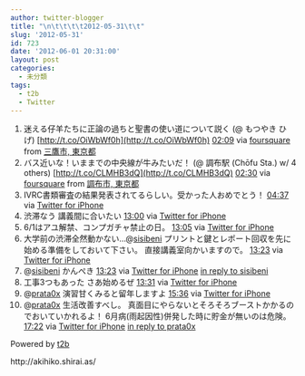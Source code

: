 ```yaml
---
author: twitter-blogger
title: "\n\t\t\t\t2012-05-31\t\t"
slug: '2012-05-31'
id: 723
date: '2012-06-01 20:31:00'
layout: post
categories:
  - 未分類
tags:
  - t2b
  - Twitter
---
```


<div xmlns:georss="http://www.georss.org/georss">

1.  <span><span>迷える仔羊たちに正論の過ちと聖書の使い道について説く (@ もつやき ひげ) [http://t.co/OiWbWf0h](http://t.co/OiWbWf0h)</span> <span>[<span>02:09</span>](http://twitter.com/o_ob/status/208183389029793792) <span>via [foursquare](http://foursquare.com)</span> from [三鷹市, 東京都<span></span>](http://maps.google.com/maps?q=35.68330170,139.53883134)</span></span>
2.  <span><span>バス近いな！いままでの中央線が牛みたいだ！ (@ 調布駅 (Chōfu Sta.) w/ 4 others) [http://t.co/CLMHB3dQ](http://t.co/CLMHB3dQ)</span> <span>[<span>02:30</span>](http://twitter.com/o_ob/status/208188784133677056) <span>via [foursquare](http://foursquare.com)</span> from [調布市, 東京都<span></span>](http://maps.google.com/maps?q=35.65188911,139.54439566)</span></span>
3.  <span><span>IVRC書類審査の結果発表されてるらしい。受かった人おめでとう！</span> <span>[<span>04:37</span>](http://twitter.com/o_ob/status/208220781669388289) <span>via [Twitter for iPhone](http://twitter.com/#!/download/iphone)</span></span></span>
4.  <span><span>渋滞なう 講義間に合いたい</span> <span>[<span>13:00</span>](http://twitter.com/o_ob/status/208347305592631299) <span>via [Twitter for iPhone](http://twitter.com/#!/download/iphone)</span></span></span>
5.  <span><span>6/1はアユ解禁、コンプガチャ禁止の日。</span> <span>[<span>13:05</span>](http://twitter.com/o_ob/status/208348426994335744) <span>via [Twitter for iPhone](http://twitter.com/#!/download/iphone)</span></span></span>
6.  <span><span>大学前の渋滞全然動かない...@[sisibeni](http://twitter.com/sisibeni "sisibeni") プリントと鍵とレポート回収を先に始める準備をしておいて下さい。 直接講義室向かいますので。</span> <span>[<span>13:23</span>](http://twitter.com/o_ob/status/208352988593520640) <span>via [Twitter for iPhone](http://twitter.com/#!/download/iphone)</span></span></span>
7.  <span><span>@[sisibeni](http://twitter.com/sisibeni "sisibeni") かんぺき</span> <span>[<span>13:23</span>](http://twitter.com/o_ob/status/208353120168853505) <span>via [Twitter for iPhone](http://twitter.com/#!/download/iphone)</span> [in reply to sisibeni](http://twitter.com/sisibeni/status/208348187562479616)</span></span>
8.  <span><span>工事3つもあった さあ始めるぜ</span> <span>[<span>13:31</span>](http://twitter.com/o_ob/status/208354966878949378) <span>via [Twitter for iPhone](http://twitter.com/#!/download/iphone)</span></span></span>
9.  <span><span>@[prata0x](http://twitter.com/prata0x "prata0x") 演習甘くみると留年しますよ</span> <span>[<span>15:36</span>](http://twitter.com/o_ob/status/208386407465627648) <span>via [Twitter for iPhone](http://twitter.com/#!/download/iphone)</span></span></span>
10.  <span><span>@[prata0x](http://twitter.com/prata0x "prata0x") 生活改善すべし。 真面目にやらないとそろそろブーストかかるのでおいていかれるよ！ 6月病(雨起因性)併発した時に貯金が無いのは危険。</span> <span>[<span>17:22</span>](http://twitter.com/o_ob/status/208413141934157824) <span>via [Twitter for iPhone](http://twitter.com/#!/download/iphone)</span> [in reply to prata0x](http://twitter.com/prata0x/status/208394392988426240)</span></span>

</div>

Powered by [t2b](http://t2b.utilz.jp/)

<div>http://akihiko.shirai.as/</div>